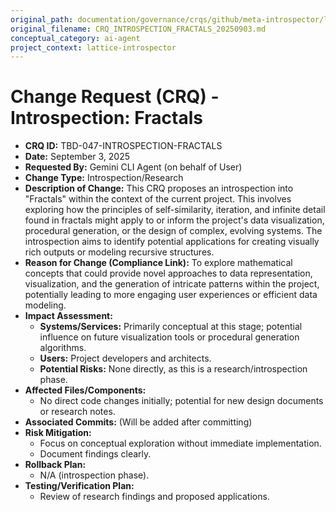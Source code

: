 ```yaml
---
original_path: documentation/governance/crqs/github/meta-introspector/lattice-introspector/docs/crq/CRQ_INTROSPECTION_FRACTALS_20250903.md
original_filename: CRQ_INTROSPECTION_FRACTALS_20250903.md
conceptual_category: ai-agent
project_context: lattice-introspector
---
```


# Change Request (CRQ) - Introspection: Fractals

*   **CRQ ID:** TBD-047-INTROSPECTION-FRACTALS
*   **Date:** September 3, 2025
*   **Requested By:** Gemini CLI Agent (on behalf of User)
*   **Change Type:** Introspection/Research
*   **Description of Change:**
    This CRQ proposes an introspection into "Fractals" within the context of the current project. This involves exploring how the principles of self-similarity, iteration, and infinite detail found in fractals might apply to or inform the project's data visualization, procedural generation, or the design of complex, evolving systems. The introspection aims to identify potential applications for creating visually rich outputs or modeling recursive structures.
*   **Reason for Change (Compliance Link):**
    To explore mathematical concepts that could provide novel approaches to data representation, visualization, and the generation of intricate patterns within the project, potentially leading to more engaging user experiences or efficient data modeling.
*   **Impact Assessment:**
    *   **Systems/Services:** Primarily conceptual at this stage; potential influence on future visualization tools or procedural generation algorithms.
    *   **Users:** Project developers and architects.
    *   **Potential Risks:** None directly, as this is a research/introspection phase.
*   **Affected Files/Components:**
    *   No direct code changes initially; potential for new design documents or research notes.
*   **Associated Commits:** (Will be added after committing)
*   **Risk Mitigation:**
    *   Focus on conceptual exploration without immediate implementation.
    *   Document findings clearly.
*   **Rollback Plan:**
    *   N/A (introspection phase).
*   **Testing/Verification Plan:**
    *   Review of research findings and proposed applications.
